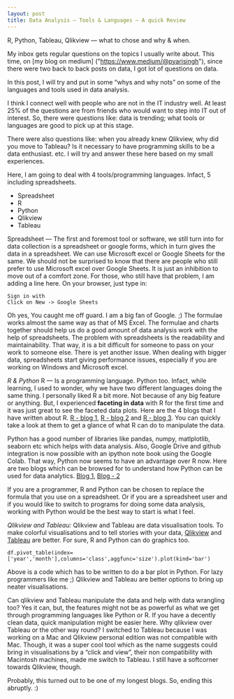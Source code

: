 ```yaml
---
layout: post
title: Data Analysis — Tools & Languages — A quick Review
---
```


R, Python, Tableau, Qlikview — what to chose and why & when.


My inbox gets regular questions on the topics I usually write about. This time, on [my blog on medium] ("https://www.medium/@pyarisingh"), since there were two back to back posts on data, I got lot of questions on data.

In this post, I will try and put in some “whys and why nots” on some of the languages and tools used in data analysis.

I think I connect well with people who are not in the IT industry well. At least 25% of the questions are from friends who would want to step into IT out of interest. So, there were questions like: data is trending; what tools or languages are good to pick up at this stage.

There were also questions like: when you already knew Qlikview, why did you move to Tableau?
Is it necessary to have programming skills to be a data enthusiast. etc.
I will try and answer these here based on my small experiences.

Here, I am going to deal with 4 tools/programming languages. Infact, 5 including spreadsheets.
* Spreadsheet
* R
* Python
* Qlikview
* Tableau

Spreadsheet — The first and foremost tool or software, we still turn into for data collection is a spreadsheet or google forms, which in turn gives the data in a spreadsheet. We can use Microsoft excel or Google Sheets for the same. We should not be surprised to know that there are people who still prefer to use Microsoft excel over Google Sheets. It is just an inhibition to move out of a comfort zone. For those, who still have that problem, I am adding a line here. On your browser, just type in:

```drive.google.com
Sign in with 
Click on New -> Google Sheets
```
Oh yes, You caught me off guard. I am a big fan of Google. ;) The formulae works almost the same way as that of MS Excel. The formulae and charts together should help us do a good amount of data analysis work with the help of spreadsheets.
The problem with spreadsheets is the readability and maintainability. That way, it is a bit difficult for someone to pass on your work to someone else. There is yet  another issue. When dealing with bigger data, spreadsheets start giving performance issues, especially if you are working on Windows and Microsoft excel. 

*R & Python*
R — Is a programming language. Python too.
Infact, while learning, I used to wonder, why we have two different languages doing the same thing. I personally liked R a bit more. Not because of any big feature or anything. But, I experienced **faceting in data** with R for the first time and it was just great to see the faceted data plots. Here are the 4 blogs that I have written about R. [R - blog 1](https://medium.com/@pyarisingh/my-quick-notes-on-r-a-cheat-blog-2291931b097d), [R - blog 2](https://medium.com/@pyarisingh/r-continuation-advanced-topics-73f30fb780bb) and [R - blog 3](https://medium.com/@pyarisingh/back-to-basics-r-2464fb3de339). You can quickly take a look at them to get a glance of what R can do to manipulate the data.

Python has a good number of libraries like pandas, numpy, matlplotlib, seaborn etc which helps with data analysis. Also, Google Drive and github integration is now possible with an ipython note book using the Google Colab. That way, Python now seems to have an advantage over R now. Here are two blogs which can be browsed for to understand how Python can be used for data analytics. [Blog 1](https://medium.com/@pyarisingh/data-wrangling-some-tips-during-this-covid-season-9ac7e3a726c1), [Blog - 2](https://medium.com/@pyarisingh/getting-started-with-google-colab-3252ba9cd74a)

If you are a programmer, R and Python can be chosen to replace the formula that you use on a spreadsheet. Or if you are a spreadsheet user and if you would like to switch to programs for doing some data analysis, working with Python would be the best way to start is what I feel.

*Qlikview and Tableau:*
Qlikview and Tableau are data visualisation tools. To make colorful visualisations and to tell stories with your data, [Qlikview](https://www.qlik.com) and [Tableau](https://www.tableau.com/) are better. For sure, R and Python can do graphics too. 

```df.pivot_table(index=['year','month'],columns='class',aggfunc='size').plot(kind='bar')```

Above is a code which has to be written to do a bar plot in Python. For lazy programmers like me ;) Qlikview and Tableau are better options to bring up neater visualisations.


Can qlikview and Tableau manipulate the data and help with data wrangling too? Yes it can, but, the features might not be as powerful as what we get through programming languages like Python or R. If you have a decently clean data, quick manipulation might be easier here.
Why qlikview over Tableau or the other way round? I switched to Tableau because I was working on a Mac and Qlikview personal edition was not compatible with Mac. Though, it was a super cool tool which as the name suggests could bring in visualisations by a “click and view”, their non compatibility with Macintosh machines, made me switch to Tableau. I still have a softcorner towards Qlikview, though.

Probably, this turned out to be one of my longest blogs. So, ending this abruptly. :)

